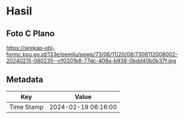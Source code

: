 # Hasil

## Foto C Plano

https://sirekap-obj-formc.kpu.go.id/133e/pemilu/ppwp/73/06/11/20/08/7306112008002-20240215-080235--cf0301b8-77dc-408a-b938-0bdd40b0b37f.jpg


## Metadata

| Key        | Value               |
| ---------- | ------------------- |
| Time Stamp | 2024-02-19 06:16:00 |



